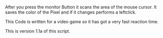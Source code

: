 After you press the monitor Button it scans the area of the mouse cursor. It saves the color of the Pixel and if it changes performs a leftclick.

This Code is written for a video game so it has got a very fast reaction time. 

This is version 1.1a of this script. 
